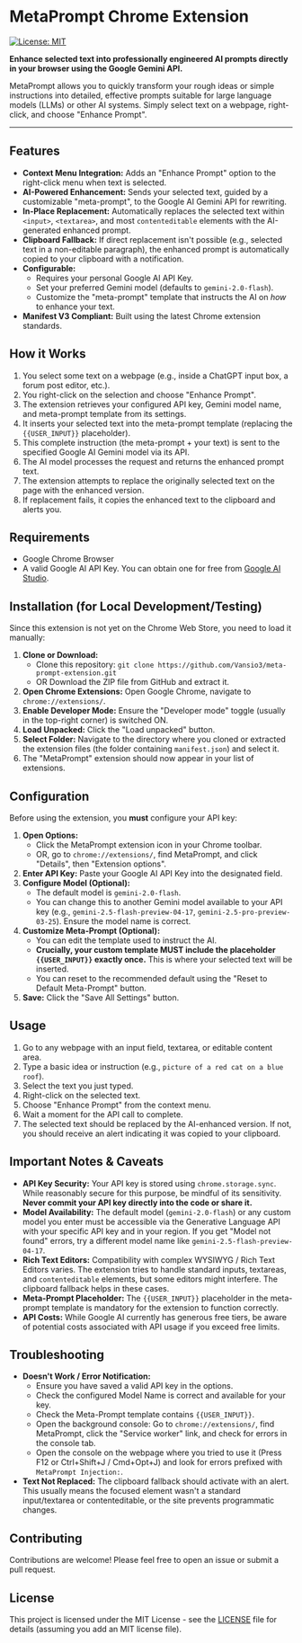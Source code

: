 # MetaPrompt Chrome Extension

[![License: MIT](https://img.shields.io/badge/License-MIT-yellow.svg)](https://opensource.org/licenses/MIT)

**Enhance selected text into professionally engineered AI prompts directly in your browser using the Google Gemini API.**

MetaPrompt allows you to quickly transform your rough ideas or simple instructions into detailed, effective prompts suitable for large language models (LLMs) or other AI systems. Simply select text on a webpage, right-click, and choose "Enhance Prompt".

---

## Features

*   **Context Menu Integration:** Adds an "Enhance Prompt" option to the right-click menu when text is selected.
*   **AI-Powered Enhancement:** Sends your selected text, guided by a customizable "meta-prompt", to the Google AI Gemini API for rewriting.
*   **In-Place Replacement:** Automatically replaces the selected text within `<input>`, `<textarea>`, and most `contenteditable` elements with the AI-generated enhanced prompt.
*   **Clipboard Fallback:** If direct replacement isn't possible (e.g., selected text in a non-editable paragraph), the enhanced prompt is automatically copied to your clipboard with a notification.
*   **Configurable:**
    *   Requires your personal Google AI API Key.
    *   Set your preferred Gemini model (defaults to `gemini-2.0-flash`).
    *   Customize the "meta-prompt" template that instructs the AI on *how* to enhance your text.
*   **Manifest V3 Compliant:** Built using the latest Chrome extension standards.

## How it Works

1.  You select some text on a webpage (e.g., inside a ChatGPT input box, a forum post editor, etc.).
2.  You right-click on the selection and choose "Enhance Prompt".
3.  The extension retrieves your configured API key, Gemini model name, and meta-prompt template from its settings.
4.  It inserts your selected text into the meta-prompt template (replacing the `{{USER_INPUT}}` placeholder).
5.  This complete instruction (the meta-prompt + your text) is sent to the specified Google AI Gemini model via its API.
6.  The AI model processes the request and returns the enhanced prompt text.
7.  The extension attempts to replace the originally selected text on the page with the enhanced version.
8.  If replacement fails, it copies the enhanced text to the clipboard and alerts you.

## Requirements

*   Google Chrome Browser
*   A valid Google AI API Key. You can obtain one for free from [Google AI Studio](https://aistudio.google.com/app/apikey).

## Installation (for Local Development/Testing)

Since this extension is not yet on the Chrome Web Store, you need to load it manually:

1.  **Clone or Download:**
    *   Clone this repository: `git clone https://github.com/Vansio3/meta-prompt-extension.git`
    *   OR Download the ZIP file from GitHub and extract it.
2.  **Open Chrome Extensions:** Open Google Chrome, navigate to `chrome://extensions/`.
3.  **Enable Developer Mode:** Ensure the "Developer mode" toggle (usually in the top-right corner) is switched ON.
4.  **Load Unpacked:** Click the "Load unpacked" button.
5.  **Select Folder:** Navigate to the directory where you cloned or extracted the extension files (the folder containing `manifest.json`) and select it.
6.  The "MetaPrompt" extension should now appear in your list of extensions.

## Configuration

Before using the extension, you **must** configure your API key:

1.  **Open Options:**
    *   Click the MetaPrompt extension icon in your Chrome toolbar.
    *   OR, go to `chrome://extensions/`, find MetaPrompt, and click "Details", then "Extension options".
2.  **Enter API Key:** Paste your Google AI API Key into the designated field.
3.  **Configure Model (Optional):**
    *   The default model is `gemini-2.0-flash`.
    *   You can change this to another Gemini model available to your API key (e.g., `gemini-2.5-flash-preview-04-17`, `gemini-2.5-pro-preview-03-25`). Ensure the model name is correct.
4.  **Customize Meta-Prompt (Optional):**
    *   You can edit the template used to instruct the AI.
    *   **Crucially, your custom template MUST include the placeholder `{{USER_INPUT}}` exactly once.** This is where your selected text will be inserted.
    *   You can reset to the recommended default using the "Reset to Default Meta-Prompt" button.
5.  **Save:** Click the "Save All Settings" button.

## Usage

1.  Go to any webpage with an input field, textarea, or editable content area.
2.  Type a basic idea or instruction (e.g., `picture of a red cat on a blue roof`).
3.  Select the text you just typed.
4.  Right-click on the selected text.
5.  Choose "Enhance Prompt" from the context menu.
6.  Wait a moment for the API call to complete.
7.  The selected text should be replaced by the AI-enhanced version. If not, you should receive an alert indicating it was copied to your clipboard.

## Important Notes & Caveats

*   **API Key Security:** Your API key is stored using `chrome.storage.sync`. While reasonably secure for this purpose, be mindful of its sensitivity. **Never commit your API key directly into the code or share it.**
*   **Model Availability:** The default model (`gemini-2.0-flash`) or any custom model you enter must be accessible via the Generative Language API with your specific API key and in your region. If you get "Model not found" errors, try a different model name like `gemini-2.5-flash-preview-04-17`.
*   **Rich Text Editors:** Compatibility with complex WYSIWYG / Rich Text Editors varies. The extension tries to handle standard inputs, textareas, and `contenteditable` elements, but some editors might interfere. The clipboard fallback helps in these cases.
*   **Meta-Prompt Placeholder:** The `{{USER_INPUT}}` placeholder in the meta-prompt template is mandatory for the extension to function correctly.
*   **API Costs:** While Google AI currently has generous free tiers, be aware of potential costs associated with API usage if you exceed free limits.

## Troubleshooting

*   **Doesn't Work / Error Notification:**
    *   Ensure you have saved a valid API key in the options.
    *   Check the configured Model Name is correct and available for your key.
    *   Check the Meta-Prompt template contains `{{USER_INPUT}}`.
    *   Open the background console: Go to `chrome://extensions/`, find MetaPrompt, click the "Service worker" link, and check for errors in the console tab.
    *   Open the console on the webpage where you tried to use it (Press F12 or Ctrl+Shift+J / Cmd+Opt+J) and look for errors prefixed with `MetaPrompt Injection:`.
*   **Text Not Replaced:** The clipboard fallback should activate with an alert. This usually means the focused element wasn't a standard input/textarea or contenteditable, or the site prevents programmatic changes.

## Contributing

Contributions are welcome! Please feel free to open an issue or submit a pull request.

## License

This project is licensed under the MIT License - see the [LICENSE](LICENSE) file for details (assuming you add an MIT license file).

